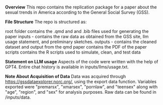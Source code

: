 **Overview**
This repo contains the replication package for a paper about the sexual trends in America according to the General Social Survey (GSS).

**File Structure**
The repo is structured as:

root folder contains the .qmd and and .bib files used for generating the paper
inputs - contains the raw data as obtained from the GSS site, llm usage statement, and preliminary sketches.
outputs - contains the cleaned dataset and output from the qmd
paper contains the PDF of the paper
scripts contains the R scripts used to simulate, clean, and test data

**Statement on LLM usage**
Aspects of the code were written with the help of GPT4. Entire chat history is available in inputs/llms/usage.txt.

**Note About Acquisition of Data**
Data was acquired through https://gssdataexplorer.norc.org/, using the export data function. Variables exported were "premarsx", "xmarsex", "pornlaw", and "teensex" along with "age", "region", and "sex" for analysis purposes. Raw data can be found in /inputs/data.
